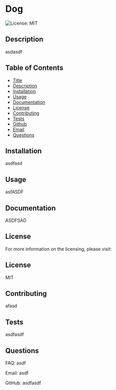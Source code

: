 # Dog
![License: MIT](https://img.shields.io/badge/License-MIT-yellow.svg)


## Description
  asdasdf

  
## Table of Contents 
- [Title](#Title) 
- [Description](#Description) 
- [Installation](#Installation) 
- [Usage](#Usage) 
- [Documentation](#Documentation) 
- [License](#License) 
- [Contributing](#Contributing) 
- [Tests](#Tests) 
- [Github](#Github) 
- [Email](#Email) 
- [Questions](#Questions) 



## Installation
  asdfasd 
 
## Usage
  asfASDF 
 
## Documentation
  ASDFSAD 
 
## License
  For more information on the licensing, please visit:  
 
 
## License
  MIT 
 
## Contributing
  afasd 
 
## Tests
  asdfasdf 
 



## Questions 
FAQ: asdf 
 
Email: asdf 
 
GitHub: asdfasdf 
 



